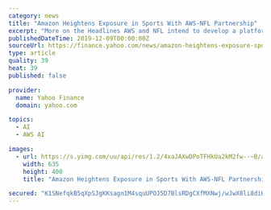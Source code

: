 ```yaml
---
category: news
title: "Amazon Heightens Exposure in Sports With AWS-NFL Partnership"
excerpt: "More on the Headlines AWS and NFL intend to develop a platform — Digital Athlete — by leveraging the former’s Artificial Intelligence (AI), ML and computer vision technologies such as Amazon Rekognition. These technologies will be applied to NFL’s ..."
publishedDateTime: 2019-12-09T00:00:00Z
sourceUrl: https://finance.yahoo.com/news/amazon-heightens-exposure-sports-aws-145602312.html
type: article
quality: 39
heat: 39
published: false

provider:
  name: Yahoo Finance
  domain: yahoo.com

topics:
  - AI
  - AWS AI

images:
  - url: https://s.yimg.com/uu/api/res/1.2/4xaJAXwDPoTFHkUa2kM2fw--~B/aD00MDA7dz02MzU7c209MTthcHBpZD15dGFjaHlvbg--/https://media.zenfs.com/en-us/zacks.com/b223e404b917d8148a772e0f60a32f30
    width: 635
    height: 400
    title: "Amazon Heightens Exposure in Sports With AWS-NFL Partnership"

secured: "K1SNefqkB5qXpSJgKKsagn1M4squUPOJ5D7BlsRDgCXfMXNwj/wJwX8li8diH7CA67UGRDO4otDTsbiyCZYpCQoADzPZqUGx/m3RxvHRwfDJzcu0ElsWrFbF6HAsbXbCcbqf3gsVQeZuGIHNAMcHj+N2bCAvGgvSCpvCIsgSNf4GlhHZqv7iefeMyD4y00LAn2KA7YcDsqTy0KjSqmAfqAuluUvMaAHnsuogxNdiatuOyzHgGZTDgD9JM70Swt7jqX5UV22RaX+4TTUKqk5+jg==;19K3JPbq7tWCSBP3W6Gr9Q=="
---
```


